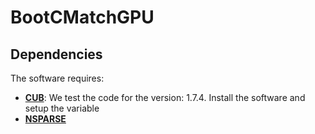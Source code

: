 # BootCMatchGPU

## Dependencies 
The software requires:
* **[CUB](https://nvlabs.github.io/cub/)**: We test the code for the version: 1.7.4. Install the software and setup the variable 
* **[NSPARSE](https://github.com/EBD-CREST/nsparse)**
